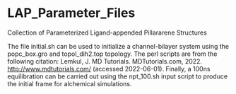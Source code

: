 # LAP_Parameter_Files
Collection of Parameterized Ligand-appended Pillararene Structures

The file initial.sh can be used to initialize a channel-bilayer system using the popc_box.gro and topol_dih2.top topology. The perl scripts are from the following citation: Lemkul, J. MD Tutorials. MDTutorials.com, 2022. http://www.mdtutorials.com/ (accessed 2022-06-01). 
Finally, a 100ns equilibration can be carried out using the npt_100.sh input script to produce the initial frame for alchemical simulations.

